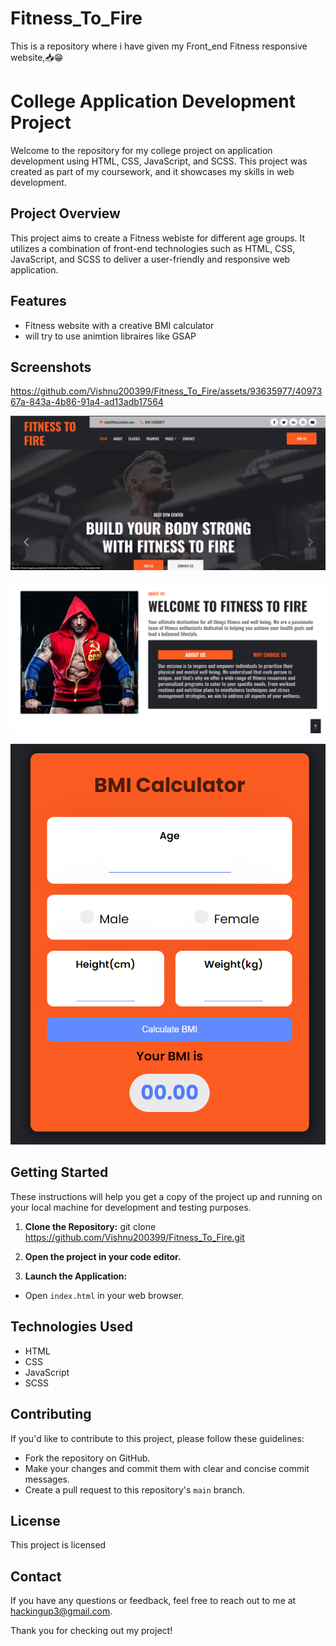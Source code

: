 # Fitness_To_Fire
This is a repository where i have given my Front_end Fitness responsive website,📥😁
# College Application Development Project

Welcome to the repository for my college project on application development using HTML, CSS, JavaScript, and SCSS. This project was created as part of my coursework, and it showcases my skills in web development.

## Project Overview

This project aims to create a Fitness webiste for different age groups. It utilizes a combination of front-end technologies such as HTML, CSS, JavaScript, and SCSS to deliver a user-friendly and responsive web application.

## Features

- Fitness website with a creative BMI calculator
- will try to use animtion libraires like GSAP

## Screenshots

https://github.com/Vishnu200399/Fitness_To_Fire/assets/93635977/4097367a-843a-4b86-91a4-ad13adb17564

![](https://github.com/Vishnu200399/Fitness_To_Fire/blob/master/img/FIt_read1.png)

![](https://github.com/Vishnu200399/Fitness_To_Fire/blob/master/img/Fit_read%202.png)

![](https://github.com/Vishnu200399/Fitness_To_Fire/blob/master/img/Fit_read%203.png)

## Getting Started

These instructions will help you get a copy of the project up and running on your local machine for development and testing purposes.

1. **Clone the Repository:**
git clone https://github.com/Vishnu200399/Fitness_To_Fire.git


2. **Open the project in your code editor.**

3. **Launch the Application:**
- Open `index.html` in your web browser.

## Technologies Used

- HTML
- CSS
- JavaScript
- SCSS

## Contributing

If you'd like to contribute to this project, please follow these guidelines:

- Fork the repository on GitHub.
- Make your changes and commit them with clear and concise commit messages.
- Create a pull request to this repository's `main` branch.

## License

This project is licensed


## Contact

If you have any questions or feedback, feel free to reach out to me at hackingup3@gmail.com.

Thank you for checking out my project!



